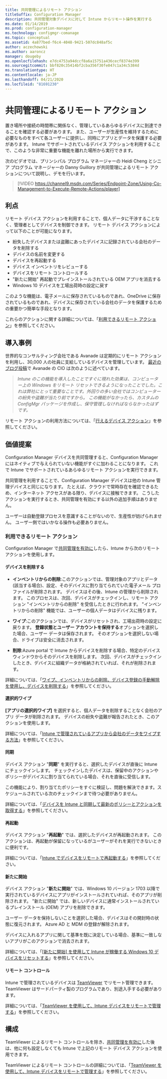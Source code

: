 ```yaml
---
title: 共同管理によるリモート アクション
titleSuffix: Configuration Manager
description: 共同管理対象デバイスに対して Intune からリモート操作を実行する
ms.date: 01/14/2019
ms.prod: configuration-manager
ms.technology: configmgr-comanage
ms.topic: conceptual
ms.assetid: 4a877bed-f6c4-4048-9421-507dc848af5c
author: aczechowski
ms.author: aaroncz
manager: dougeby
ms.openlocfilehash: e7dc4753a94dccf8a6a15751a436cecf8374e399
ms.sourcegitcommit: bbf820c35414bf2cba356f30fe047c1a34c5384d
ms.translationtype: HT
ms.contentlocale: ja-JP
ms.lasthandoff: 04/21/2020
ms.locfileid: "81691230"
---
```

# <a name="remote-actions-with-co-management"></a>共同管理によるリモート アクション

置き場所や接続の時間帯に関係なく、管理しているあらゆるデバイスに到達できることを確認する必要があります。 また、ユーザーが生産性を維持するために必要なものをすべて各ユーザーに提供し、同時にアプリとデータを保護する必要があります。 Intune でサポートされているデバイス アクションを利用することで、このような非常に重要な機能を離れた場所から実行できます。

次のビデオでは、プリンシパル プログラム マネージャーの Heidi Cheng とシニア プログラム マネージャーの Danny Guillory が共同管理によるリモート アクションについて説明し、デモを行います。

> [!VIDEO https://channel9.msdn.com/Series/Endpoint-Zone/Using-Co-Management-to-Execute-Remote-Actions/player]



## <a name="benefits"></a>利点

リモート デバイス アクションを利用することで、個人データに干渉することなく、管理者としてデバイスを制御できます。 リモート デバイス アクションによって以下のことが可能になります。 
- 紛失したデバイスまたは盗難にあったデバイスに記録されている会社のデータを削除する  
- デバイスの名前を変更する  
- デバイスを再起動する  
- デバイス インベントリをレビューする  
- デバイスをリモート コントロールする  
- "新たに開始" 再起動でプレインストールされている OEM アプリを消去する  
- Windows 10 デバイスを工場出荷時の設定に戻す  

このような機能は、電子メールに保存されているものであれ、OneDrive に保存されているものであれ、デバイスに保存されている会社のデータを保護するための重要かつ簡単な手段となります。

これらのアクションに関する詳細については、「[利用できるリモート アクション](#available-remote-actions)」を参照してください。 



## <a name="case-studies"></a>導入事例

世界的なコンサルティング会社である Avanade は定期的にリモート アクションを利用し、30,000 人の社員に支給しているデバイスを管理しています。 [最近のブログ投稿](https://www.microsoft.com/microsoft-365/blog/2018/02/07/the-future-is-on-the-other-side-of-this-bridge/)で Avanade の CIO は次のように述べています。

> *Intune のこの機能を導入したことですぐに現れた効果は、コンピューター上の Windows をリモート リセットできるようになったことでした。これは弊社にとって重要なことです。外回りの多い会社ではコンピューターの紛失や盗難が当たり前ですから。* 
> *この機能がなかったら、カスタムの ConfigMgr パッケージを作成し、保守管理しなければならなかったはずです。*

リモート アクションの利用方法については、「[行えるデバイス アクション](https://docs.microsoft.com/intune/device-management#available-device-actions)」を参照してください。


## <a name="value-proposition"></a>価値提案

Configuration Manager デバイスを共同管理すると、Configuration Manager にはネイティブで与えられていない機能がすぐに加わることになります。 これで Intune でサポートされているあらゆるリモート アクションを実行できます。 

共同管理を利用することで、Configuration Manager デバイスは他の Intune 管理デバイスと同じになります。 たとえば、クラウドで常時存在を確認できるため、インターネット アクセスがある限り、デバイスに接触できます。 こうしたアクションを実行するとき、共同管理を有効にする以外の追加手順はありません。

ユーザーは自動登録プロセスを意識することがないので、生産性が妨げられません。 ユーザー側ではいかなる操作も必要ありません。


### <a name="available-remote-actions"></a>利用できるリモート アクション

Configuration Manager で[共同管理を有効に](how-to-enable.md)したら、Intune から次のリモート アクションを使用します。

#### <a name="remove-devices"></a>デバイスを削除する
- **インベントリからの削除**:このアクションでは、管理対象のアプリとデータ (該当する場合)、設定、そのデバイスに割り当てられていた電子メール プロファイルが削除されます。 デバイスはその後、Intune の管理から削除されます。 このプロセスは、次回、デバイスがチェックインし、リモート アクション "インベントリからの削除" を受信したときに行われます。 "インベントリからの削除" 機能では、ユーザーの個人データはデバイスに残ります。  

- **ワイプ**:このアクションでは、デバイスがリセットされ、工場出荷時の設定に戻ります。 **登録状態とユーザー アカウントを保持する**オプションを選択した場合、ユーザー データは保存されます。 そのオプションを選択しない場合、ドライブは安全に消去されます。  

- **削除**:Azure portal で Intune からデバイスを削除する場合、特定のデバイス ウィンドウからそのデバイスを削除します。 次回、デバイスがチェックインしたとき、デバイスに組織データが格納されていれば、それが削除されます。  

詳細については、「[ワイプ、インベントリからの削除、デバイス登録の手動解除を使用し、デバイスを削除する](https://docs.microsoft.com/intune/devices-wipe)」を参照してください。

#### <a name="selective-wipe"></a>選択的ワイプ
<!--SCCMDocs issue 973-->
**[アプリの選択的ワイプ]** を選択すると、個人データを削除することなく会社のアプリ データが削除されます。 デバイスの紛失や盗難が報告されたとき、このアクションを使用します。 

詳細については、「[Intune で管理されているアプリから会社のデータをワイプする方法](https://docs.microsoft.com/intune/apps-selective-wipe)」を参照してください。

#### <a name="sync"></a>同期
デバイス アクション "**同期**" を実行すると、選択したデバイスが直後に Intune にチェックインします。 チェックインしたデバイスは、保留中のアクションやポリシーがデバイスに割り当てられている場合、それを直後に受信します。

この機能により、割り当てたポリシーをすぐに検証し、問題を解決できます。スケジュールされている次のチェックインまで待つ必要がありません。

詳細については、「[デバイスを Intune と同期して最新のポリシーとアクションを取得する](https://docs.microsoft.com/intune/device-sync)」を参照してください。

#### <a name="restart"></a>再起動
デバイス アクション "**再起動**" では、選択したデバイスが再起動されます。 このアクションは、再起動が保留になっているがユーザーがそれを実行できないときに便利です。

詳細については、「[Intune でデバイスをリモートで再起動する](https://docs.microsoft.com/intune/device-restart)」を参照してください。

#### <a name="fresh-start"></a>新たに開始
デバイス アクション "**新たに開始**" では、Windows 10 バージョン 1703 以降で実行されているデバイスにアプリがインストールされていれば、そのアプリが削除されます。 "新たに開始" では、新しいデバイスに通常インストールされているプレインストール (OEM) アプリを削除できます。

ユーザー データを保持しないことを選択した場合、デバイスはその開封時の状態に復元されます。 Azure AD と MDM の登録が解除されます。

デバイスに入れるアプリに関して基準を既に決定している場合、基準に一致しないアプリがこのアクションで消去されます。

詳細については、「[[新たに開始] を使用して Intune が稼働する Windows 10 デバイスをリセットする](https://docs.microsoft.com/intune/device-fresh-start)」を参照してください。 

#### <a name="remote-control"></a>リモート コントロール
Intune で管理されているデバイスは [TeamViewer](https://www.teamviewer.com/) でリモート管理できます。 TeamViewer はサードパーティ製のプログラムであり、別途入手する必要があります。

詳細については、「[TeamViewer を使用して、Intune デバイスをリモートで管理する](https://docs.microsoft.com/intune/device-profile-android-teamviewer)」を参照してください。 



## <a name="configure"></a>構成

TeamViewer によるリモート コントロールを除き、[共同管理を有効に](how-to-enable.md)した後は、他に何も設定しなくても Intune で上記のリモート デバイス アクションを使用できます。

TeamViewer によるリモート コントロールの詳細については、「[TeamViewer を使用して、Intune デバイスをリモートで管理する](https://docs.microsoft.com/intune/device-profile-android-teamviewer)」を参照してください。 

